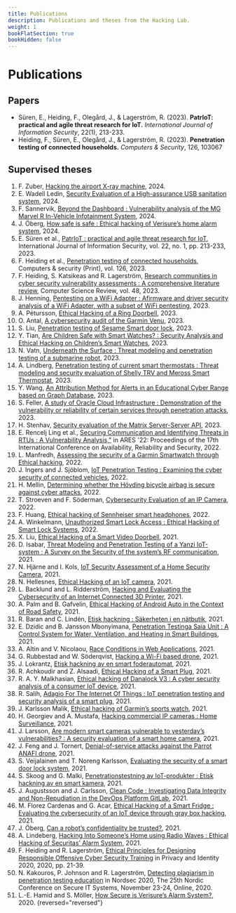 ```yaml
---
title: Publications
description: Publications and theses from the Hacking Lab.
weight: 1
bookFlatSection: true
bookHidden: false
---
```


# Publications


## Papers

- Süren, E., Heiding, F., Olegård, J., & Lagerström, R. (2023). **PatrIoT: practical and agile threat research for IoT.** *International Journal of Information Security*, 22(1), 213-233.
- Heiding, F., Süren, E., Olegård, J., & Lagerström, R. (2023). **Penetration testing of connected households.** *Computers & Security*, 126, 103067

## Supervised theses

1. F. Zuber, [Hacking the airport X-ray machine](https://www.diva-portal.org/smash/record.jsf?pid=diva2:1876534), 2024.
1. E. Wadell Ledin, [Security Evaluation of a High-assurance USB sanitation system](https://kth.diva-portal.org/smash/record.jsf?dswid=3396&pid=diva2:1901062), 2024.
1. F. Sannervik, [Beyond the Dashboard : Vulnerability analysis of the MG Marvel R In-Vehicle Infotainment System](https://kth.diva-portal.org/smash/record.jsf?dswid=3396&pid=diva2:1901062), 2024.
1. J. Öberg, [How safe is safe : Ethical hacking of Verisure’s home alarm system](https://kth.diva-portal.org/smash/record.jsf?dswid=3396&pid=diva2:1901062), 2024.
1. E. Süren et al., [PatrIoT : practical and agile threat research for IoT](https://kth.diva-portal.org/smash/record.jsf?dswid=3396&pid=diva2:1901062), International Journal of Information Security, vol. 22, no. 1, pp. 213-233, 2023.
1. F. Heiding et al., [Penetration testing of connected households](https://kth.diva-portal.org/smash/record.jsf?dswid=3396&pid=diva2:1901062), Computers & security (Print), vol. 126, 2023.
1. F. Heiding, S. Katsikeas and R. Lagerström, [Research communities in cyber security vulnerability assessments : A comprehensive literature review](https://kth.diva-portal.org/smash/record.jsf?dswid=3396&pid=diva2:1901062), Computer Science Review, vol. 48, 2023.
1. J. Henning, [Pentesting on a WiFi Adapter : Afirmware and driver security analysis of a WiFi Adapter, with a subset of WiFi pentesting](https://kth.diva-portal.org/smash/record.jsf?dswid=3396&pid=diva2:1901062), 2023.
1. A. Pétursson, [Ethical Hacking of a Ring Doorbell](https://kth.diva-portal.org/smash/record.jsf?dswid=3396&pid=diva2:1901062), 2023.
1. O. Antal, [A cybersecurity audit of the Garmin Venu](https://kth.diva-portal.org/smash/record.jsf?dswid=3396&pid=diva2:1901062), 2023.
1. S. Liu, [Penetration testing of Sesame Smart door lock](https://kth.diva-portal.org/smash/record.jsf?dswid=3396&pid=diva2:1901062), 2023.
1. Y. Tian, [Are Children Safe with Smart Watches? : Security Analysis and Ethical Hacking on Children’s Smart Watches](https://kth.diva-portal.org/smash/record.jsf?dswid=3396&pid=diva2:1901062), 2023.
1. N. Vatn, [Underneath the Surface : Threat modeling and penetration testing of a submarine robot](https://kth.diva-portal.org/smash/record.jsf?dswid=3396&pid=diva2:1901062), 2023.
1. A. Lindberg, [Penetration testing of current smart thermostats : Threat modeling and security evaluation of Shelly TRV and Meross Smart Thermostat](https://kth.diva-portal.org/smash/record.jsf?dswid=3396&pid=diva2:1901062), 2023.
1. Y. Wang, [An Attribution Method for Alerts in an Educational Cyber Range based on Graph Database](https://kth.diva-portal.org/smash/record.jsf?dswid=3396&pid=diva2:1901062), 2023.
1. S. Feller, [A study of Oracle Cloud Infrastructure : Demonstration of the vulnerability or reliability of certain services through penetration attacks](https://kth.diva-portal.org/smash/record.jsf?dswid=3396&pid=diva2:1901062), 2023.
1. H. Stenhav, [Security evaluation of the Matrix Server-Server API](https://kth.diva-portal.org/smash/record.jsf?dswid=3396&pid=diva2:1901062), 2023.
1. E. Rencelj Ling et al., [Securing Communication and Identifying Threats in RTUs : A Vulnerability Analysis,\"](https://kth.diva-portal.org/smash/record.jsf?dswid=3396&pid=diva2:1901062) in ARES '22: Proceedings of the 17th International Conference on Availability, Reliability and Security, 2022.
1. L. Manfredh, [Assessing the security of a Garmin Smartwatch through Ethical hacking](https://kth.diva-portal.org/smash/record.jsf?dswid=3396&pid=diva2:1901062), 2022.
1. J. Ingers and J. Sjöblom, [IoT Penetration Testing : Examining the cyber security of connected vehicles](https://kth.diva-portal.org/smash/record.jsf?dswid=3396&pid=diva2:1901062), 2022.
1. H. Mellin, [Determining whether the Hövding bicycle airbag is secure against cyber attacks](https://kth.diva-portal.org/smash/record.jsf?dswid=3396&pid=diva2:1901062), 2022.
1. T. Stroeven and F. Söderman, [Cybersecurity Evaluation of an IP Camera](https://kth.diva-portal.org/smash/record.jsf?dswid=3396&pid=diva2:1901062), 2022.
1. F. Huang, [Ethical hacking of Sennheiser smart headphones](https://kth.diva-portal.org/smash/record.jsf?dswid=3396&pid=diva2:1901062), 2022.
1. A. Winkelmann, [Unauthorized Smart Lock Access : Ethical Hacking of Smart Lock Systems](https://kth.diva-portal.org/smash/record.jsf?dswid=3396&pid=diva2:1901062), 2022.
1. X. Liu, [Ethical Hacking of a Smart Video Doorbell](https://kth.diva-portal.org/smash/record.jsf?dswid=3396&pid=diva2:1901062), 2021.
1. D. Isabar, [Threat Modeling and Penetration Testing of a Yanzi IoT-system : A Survey on the Security of the system’s RF communication](https://kth.diva-portal.org/smash/record.jsf?dswid=3396&pid=diva2:1901062), 2021.
1. N. Hjärne and I. Kols, [IoT Security Assessment of a Home Security Camera](https://kth.diva-portal.org/smash/record.jsf?dswid=3396&pid=diva2:1901062), 2021.
1. N. Hellesnes, [Ethical Hacking of an IoT camera](https://kth.diva-portal.org/smash/record.jsf?dswid=3396&pid=diva2:1901062), 2021.
1. L. Backlund and L. Ridderström, [Hacking and Evaluating the Cybersecurity of an Internet Connected 3D Printer](https://kth.diva-portal.org/smash/record.jsf?dswid=3396&pid=diva2:1901062), 2021.
1. A. Palm and B. Gafvelin, [Ethical Hacking of Android Auto in the Context of Road Safety](https://kth.diva-portal.org/smash/record.jsf?dswid=3396&pid=diva2:1901062), 2021.
1. R. Baran and C. Lindén, [Etisk hackning : Säkerheten i en nätbutik](https://kth.diva-portal.org/smash/record.jsf?dswid=3396&pid=diva2:1901062), 2021.
1. E. Dzidic and B. Jansson Mbonyimana, [Penetration Testinga Saia Unit : A Control System for Water, Ventilation, and Heating in Smart Buildings](https://kth.diva-portal.org/smash/record.jsf?dswid=3396&pid=diva2:1901062), 2021.
1. A. Altin and V. Nicolaou, [Race Conditions in Web Applications](https://kth.diva-portal.org/smash/record.jsf?dswid=3396&pid=diva2:1901062), 2021.
1. G. Rubbestad and W. Söderqvist, [Hacking a Wi-Fi based drone](https://kth.diva-portal.org/smash/record.jsf?dswid=3396&pid=diva2:1901062), 2021.
1. J. Lokrantz, [Etisk hackning av en smart foderautomat](https://kth.diva-portal.org/smash/record.jsf?dswid=3396&pid=diva2:1901062), 2021.
1. R. Achkoudir and Z. Alsaadi, [Ethical Hacking of a Smart Plug](https://kth.diva-portal.org/smash/record.jsf?dswid=3396&pid=diva2:1901062), 2021.
1. R. A. Y. Malkhasian, [Ethical hacking of Danalock V3 : A cyber security analysis of a consumer IoT device](https://kth.diva-portal.org/smash/record.jsf?dswid=3396&pid=diva2:1901062), 2021.
1. R. Salih, [Adagio For The Internet Of Things : IoT penetration testing and security analysis of a smart plug](https://kth.diva-portal.org/smash/record.jsf?dswid=3396&pid=diva2:1901062), 2021.
1. J. Karlsson Malik, [Ethical hacking of Garmin’s sports watch](https://kth.diva-portal.org/smash/record.jsf?dswid=3396&pid=diva2:1901062), 2021.
1. H. Georgiev and A. Mustafa, [Hacking commercial IP cameras : Home Surveillance](https://kth.diva-portal.org/smash/record.jsf?dswid=3396&pid=diva2:1901062), 2021.
1. J. Larsson, [Are modern smart cameras vulnerable to yesterday’s vulnerabilities? : A security evaluation of a smart home camera](https://kth.diva-portal.org/smash/record.jsf?dswid=3396&pid=diva2:1901062), 2021.
1. J. Feng and J. Tornert, [Denial-of-service attacks against the Parrot ANAFI drone](https://kth.diva-portal.org/smash/record.jsf?dswid=3396&pid=diva2:1901062), 2021.
1. S. Veijalainen and T. Noreng Karlsson, [Evaluating the security of a smart door lock system](https://kth.diva-portal.org/smash/record.jsf?dswid=3396&pid=diva2:1901062), 2021.
1. S. Skoog and G. Malki, [Penetrationstestning av IoT-produkter : Etisk hackning av en smart kamera](https://kth.diva-portal.org/smash/record.jsf?dswid=3396&pid=diva2:1901062), 2021.
1. J. Augustsson and J. Carlsson, [Clean Code : Investigating Data Integrity and Non-Repudiation in the DevOps Platform GitLab](https://kth.diva-portal.org/smash/record.jsf?dswid=3396&pid=diva2:1901062), 2021.
1. M. Florez Cardenas and G. Acar, [Ethical Hacking of a Smart Fridge : Evaluating the cybersecurity of an IoT device through gray box hacking](https://kth.diva-portal.org/smash/record.jsf?dswid=3396&pid=diva2:1901062), 2021.
1. J. Öberg, [Can a robot’s confidentiality be trusted?](https://kth.diva-portal.org/smash/record.jsf?dswid=3396&pid=diva2:1901062), 2021.
1. A. Lindeberg, [Hacking Into Someone’s Home using Radio Waves : Ethical Hacking of Securitas’ Alarm System](https://kth.diva-portal.org/smash/record.jsf?dswid=3396&pid=diva2:1901062), 2021.
1. F. Heiding and R. Lagerström, [Ethical Principles for Designing Responsible Offensive Cyber Security Training](https://kth.diva-portal.org/smash/record.jsf?dswid=3396&pid=diva2:1901062) in Privacy and Identity 2020, 2020, pp. 21-39.
1. N. Kakouros, P. Johnson and R. Lagerström, [Detecting plagiarism in penetration testing education](https://kth.diva-portal.org/smash/record.jsf?dswid=3396&pid=diva2:1901062) in Nordsec 2020, The 25th Nordic Conference on Secure IT Systems, November 23-24, Online, 2020.
1. L.-E. Hamid and S. Möller, [How Secure is Verisure’s Alarm System?](https://kth.diva-portal.org/smash/record.jsf?dswid=3396&pid=diva2:1901062), 2020.
{reversed="reversed"}